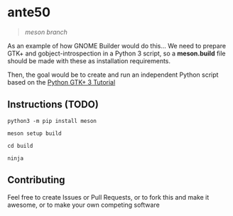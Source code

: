 ante50
======
> _meson branch_

As an example of how GNOME Builder would do this... We need to prepare GTK+ and gobject-introspection in a Python 3 script, so a **meson.build** file should be made with these as installation requirements.

Then, the goal would be to create and run an independent Python script based on the [Python GTK+ 3 Tutorial](https://python-gtk-3-tutorial.readthedocs.io/en/latest/index.html)

## Instructions (TODO)

`python3 -m pip install meson`

<!-- `python3 -m pip install ninja` -->

`meson setup build`

`cd build`

`ninja`

## Contributing

Feel free to create Issues or Pull Requests, or to fork this and make it awesome, or to make your own competing software
